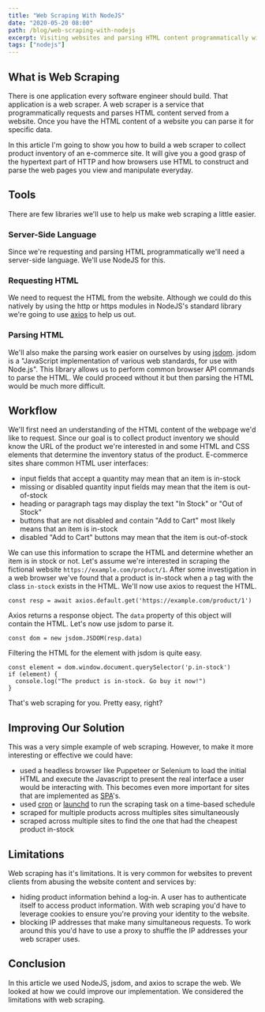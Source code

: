 ```yaml
---
title: "Web Scraping With NodeJS"
date: "2020-05-20 08:00"
path: /blog/web-scraping-with-nodejs
excerpt: Visiting websites and parsing HTML content programmatically with NodeJS and jsdom
tags: ["nodejs"]
---
```


## What is Web Scraping

There is one application every software engineer should build. That application is a web scraper. A web scraper is a service that programmatically requests and parses HTML content served from a website. Once you have the HTML content of a website you can parse it for specific data.

In this article I'm going to show you how to build a web scraper to collect product inventory of an e-commerce site. It will give you a good grasp of the hypertext part of HTTP and how browsers use HTML to construct and parse the web pages you view and manipulate everyday.

## Tools

There are few libraries we'll use to help us make web scraping a little easier.

### Server-Side Language

Since we're requesting and parsing HTML programmatically we'll need a server-side language. We'll use NodeJS for this.

### Requesting HTML

We need to request the HTML from the website. Although we could do this natively by using the http or https modules in NodeJS's standard library we're going to use [axios](https://github.com/axios/axios) to help us out.

### Parsing HTML

We'll also make the parsing work easier on ourselves by using [jsdom](https://github.com/jsdom/jsdom). jsdom is a "JavaScript implementation of various web standards, for use with Node.js". This library allows us to perform common browser API commands to parse the HTML. We could proceed without it but then parsing the HTML would be much more difficult.

## Workflow

We'll first need an understanding of the HTML content of the webpage we'd like to request. Since our goal is to collect product inventory we should know the URL of the product we're interested in and some HTML and CSS elements that determine the inventory status of the product. E-commerce sites share common HTML user interfaces:

- input fields that accept a quantity may mean that an item is in-stock
- missing or disabled quantity input fields may mean that the item is out-of-stock
- heading or paragraph tags may display the text "In Stock" or "Out of Stock"
- buttons that are not disabled and contain "Add to Cart" most likely means that an item is in-stock
- disabled "Add to Cart" buttons may mean that the item is out-of-stock

We can use this information to scrape the HTML and determine whether an item is in stock or not. Let's assume we're interested in scraping the fictional website `https://example.com/product/1`. After some investigation in a web browser we've found that a product is in-stock when a `p` tag with the class `in-stock` exists in the HTML. We'll now use axios to request the HTML.

```
const resp = await axios.default.get('https://example.com/product/1')
```

Axios returns a response object. The `data` property of this object will contain the HTML. Let's now use jsdom to parse it.

```
const dom = new jsdom.JSDOM(resp.data)
```

Filtering the HTML for the element with jsdom is quite easy.

```
const element = dom.window.document.querySelector('p.in-stock')
if (element) {
  console.log("The product is in-stock. Go buy it now!")
}
```

That's web scraping for you. Pretty easy, right?

## Improving Our Solution

This was a very simple example of web scraping. However, to make it more interesting or effective we could have:

- used a headless browser like Puppeteer or Selenium to load the initial HTML and execute the Javascript to present the real interface a user would be interacting with. This becomes even more important for sites that are implemented as [SPA](https://en.wikipedia.org/wiki/Single-page_application)'s.
- used [cron](https://en.wikipedia.org/wiki/Cron) or [launchd](https://www.launchd.info/) to run the scraping task on a time-based schedule
- scraped for multiple products across multiples sites simultaneously
- scraped across multiple sites to find the one that had the cheapest product in-stock

## Limitations

Web scraping has it's limitations. It is very common for websites to prevent clients from abusing the website content and services by:
- hiding product information behind a log-in. A user has to authenticate itself to access product information. With web scraping you'd have to leverage cookies to ensure you're proving your identity to the website.
- blocking IP addresses that make many simultaneous requests. To work around this you'd have to use a proxy to shuffle the IP addresses your web scraper uses.

## Conclusion

In this article we used NodeJS, jsdom, and axios to scrape the web. We looked at how we could improve our implementation. We considered the limitations with web scraping.




